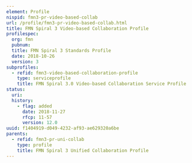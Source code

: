 ```yaml
---
element: Profile
nispid: fmn3-pr-video-based-collab
url: /profile/fmn3-pr-video-based-collab.html
title: FMN Spiral 3 Video-based Collaboration Profile
profilespec:
  org: fmn
  pubnum: 
  title: FMN Spiral 3 Standards Profile
  date: 2018-10-26
  version: 3
subprofiles:
  - refid: fmn3-video-based-collaboration-profile
    type: serviceprofile
    title: FMN Spiral 3.0 Video-based Collaboration Service Profile
status:
  uri: 
  history: 
    - flag: added
      date: 2018-11-27
      rfcp: 11-57
      version: 12.0
uuid: f1404919-d049-4232-af93-ae629320a6be
parents:
  - refid: fmn3-pr-uni-collab
    type: profile
    title: FMN Spiral 3 Unified Collaboration Profile
---
```

